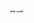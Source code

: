 <html>
<title>HTML</title>
<style type="text/css">
<!--
.STYLE1 {
 font-family: "宋体";
 font-size: 4;
}
.body1{text-decoration: underline;} 
-->
</style>
</head>
<body>
<p class="STYLE1"><strong> hello world !
</p>
</body>
</html>
